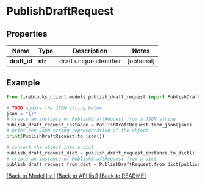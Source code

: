# PublishDraftRequest


## Properties

Name | Type | Description | Notes
------------ | ------------- | ------------- | -------------
**draft_id** | **str** | draft unique identifier | [optional] 

## Example

```python
from fireblocks_client.models.publish_draft_request import PublishDraftRequest

# TODO update the JSON string below
json = "{}"
# create an instance of PublishDraftRequest from a JSON string
publish_draft_request_instance = PublishDraftRequest.from_json(json)
# print the JSON string representation of the object
print(PublishDraftRequest.to_json())

# convert the object into a dict
publish_draft_request_dict = publish_draft_request_instance.to_dict()
# create an instance of PublishDraftRequest from a dict
publish_draft_request_from_dict = PublishDraftRequest.from_dict(publish_draft_request_dict)
```
[[Back to Model list]](../README.md#documentation-for-models) [[Back to API list]](../README.md#documentation-for-api-endpoints) [[Back to README]](../README.md)


